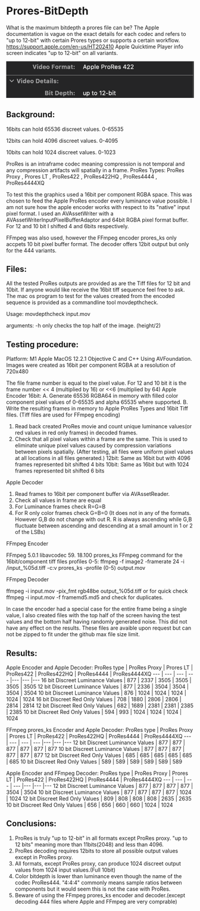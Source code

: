 # Prores-BitDepth

What is the maximum bitdepth a prores file can be? The Apple documentation is vague on the exact details for each codec and refers to "up to 12-bit" with certain Prores types or supports a certain workflow. https://support.apple.com/en-us/HT202410 Apple Quicktime Player info screen indicates "up to 12-bit" on all variants. 

![alt text](https://github.com/ColorlabMD/Prores-BitDepth/blob/main/qtplayerinfo.png)


## Background:

16bits can hold 65536 discreet values. 0-65535

12bits can hold 4096 discreet values. 0-4095

10bits can hold 1024 discreet values. 0-1023

ProRes is an intraframe codec meaning compression is not temporal and any compression artifacts will spatially in a frame.
ProRes Types:
 ProRes Proxy , Prores LT , ProRes422 , ProRes422HQ , ProRes4444 , ProRes4444XQ 

To test this the graphics used a 16bit per component RGBA space. This was chosen to feed the Apple ProRes encoder every luminance value possible. I am not sure how the apple encoder works with respect to its "native" input pixel format. I used an AVAssetWriter with a AVAssetWriterInputPixelBufferAdaptor and 64bit RGBA pixel format buffer. For 12 and 10 bit I shifted 4 and 6bits respectively.

FFmpeg was also used, however the FFmpeg encoder prores_ks only accpets 10 bit pixel buffer format. The decoder offers 12bit output but only for the 444 variants.


## Files:
All the tested ProRes outputs are provided as are the Tiff files for 12 bit and 10bit. If anyone would like receive the 16bit tiff sequence feel free to ask. 
The mac os program to test for the values created from the encoded sequence is provided as a commandline tool movdepthcheck.

Usage: movdepthcheck input.mov

arguments: -h only checks the top half of the image. (height/2)


## Testing procedure:

Platform: M1 Apple MacOS 12.2.1 Objective C and C++ Using AVFoundation.
Images were created as 16bit per component RGBA at a resolution of 720x480

The file frame number is equal to the pixel value. For 12 and 10 bit it is the frame number << 4 (multiplied by 16) or <<6 (multiplied by 64)
Apple Encoder
16bit:
A. Generate 65536 RGBA64 in memory with filled color component pixel values of 0-65535 and alpha 65535 where supported.
B. Write the resulting frames in memory to Apple ProRes Types and 16bit Tiff files. (Tiff files are used for FFmpeg encoding)
1. Read back created ProRes movie and count unique luminance values(or red values in red only frames) in decoded frames.
2. Check that all pixel values within a frame are the same. This is used to eliminate unique pixel values caused by compression variations between pixels spatially. (After testing, all files were uniform pixel values at all locations in all files generated.)
12bit:
Same as 16bit but with 4096 frames represented bit shifted 4 bits
10bit:
Same as 16bit but with 1024 frames represented bit shifted 6 bits

Apple Decoder
1. Read frames to 16bit per component buffer via AVAssetReader.
2. Check all values in frame are equal
3. For Luminance frames check R=G=B
4. For R only color frames check G=B=0 (It does not in any of the formats.  However G,B do not change with out R. R is always ascending while G,B fluctuate between ascending and descending at a small amount in 1 or 2 of the LSBs)

FFmpeg Encoder

FFmpeg 5.0.1  libavcodec 59. 18.100 prores_ks
FFmpeg command for the 16bit/component tiff files profiles 0-5:  ffmpeg -f image2 -framerate 24 -i /input_%05d.tiff -c:v prores_ks -profile (0-5) output.mov

FFmpeg Decoder

ffmpeg -i input.mov -pix_fmt rgb48be output_%05d.tiff or for quick check ffmpeg -i input.mov -f framemd5.md5 and check for duplicates.

In case the encoder had a special case for the entire frame being a single value, I also created files with the top half of the screen having the test values and the bottom half having randomly generated noise. This did not have any effect on the results. These files are avaible upon request but can not be zipped to fit under the github max file size limit.

## Results:

Apple Encoder and Apple Decoder:
ProRes type | ProRes Proxy | Prores LT | ProRes422 | ProRes422HQ | ProRes4444 | ProRes4444XQ 
--- | --- | --- | --- |--- |--- |---
16 bit Discreet Luminance Values | 877 | 2337 | 3505 | 3505 | 3505 | 3505 
12 bit Discreet Luminance Values | 877 | 2336 | 3504 | 3504 | 3504 | 3504 
10 bit Discreet Luminance Values | 876 | 1024 | 1024 | 1024 | 1024 | 1024 
16 bit Discreet Red Only Values | 708 | 1880 | 2806 | 2806 | 2814 | 2814 
12 bit Discreet Red Only Values | 682 | 1689 | 2381 | 2381 | 2385 | 2385 
10 bit Discreet Red Only Values | 594 | 993 | 1024 | 1024 | 1024 | 1024 

FFmpeg prores_ks Encoder and Apple Decoder:
ProRes type | ProRes Proxy | Prores LT | ProRes422 | ProRes422HQ | ProRes4444 | ProRes4444XQ 
--- | --- | --- | --- |--- |--- |---
12 bit Discreet Luminance Values | 877 | 877 | 877 | 877 | 877 | 877 
10 bit Discreet Luminance Values | 877 | 877 | 877 | 877 | 877 | 877 
12 bit Discreet Red Only Values | 685 | 685 | 685 | 685 | 685 | 685 
10 bit Discreet Red Only Values | 589 | 589 | 589 | 589 | 589 | 589 

Apple Encoder and FFmpeg Decoder:
ProRes type | ProRes Proxy | Prores LT | ProRes422 | ProRes422HQ | ProRes4444 | ProRes4444XQ 
--- | --- | --- | --- |--- |--- |---
12 bit Discreet Luminance Values | 877 | 877 | 877 | 877 | 3504 | 3504 
10 bit Discreet Luminance Values | 877 | 877 | 877 | 877 | 1024 | 1024
12 bit Discreet Red Only Values | 809 | 808 | 808 | 808 | 2635 | 2635 
10 bit Discreet Red Only Values | 656 | 656 | 660 | 660 | 1024 | 1024 

## Conclusions:

1. ProRes is truly "up to 12-bit" in all formats except ProRes proxy. "up to 12 bits" meaning more than 11bits(2048) and less than 4096. 
2. ProRes decoding requires 12bits to store all possible output values except in ProRes proxy.
3. All formats, except ProRes proxy, can produce 1024 discreet output values from 1024 input values.(Full 10bit)
4. Color bitdepth is lower than luminance even though the name of the codec ProRes444. "4:4:4" commonly means sample ratios between components but it would seem this is not the case with ProRes.
5. Beware of using the FFmpeg prores_ks encoder and decoder.(except decoding 444 files where Apple and FFmpeg are very comprable) 





